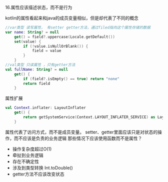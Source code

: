 16.属性应该描述状态，而不是行为

kotlin的属性看起来和java的成员变量相似，但是却代表了不同的概念
```kotlin
//var类型 读写属性， 有setter getter方法，通过filed指向这个属性存储的数据
var name: String? = null
    get() = field?.uppercase(Locale.getDefault())
    set(value) {
        if (!value.isNullOrBlank()) {
            field = value
        }
    }
//val类型 只读属性 ，只有getter方法
val fullName: String? = null
    get() {
        if (field?.isEmpty() == true) return "none"
        return field
    }

```
属性扩展
```kotlin
val Context.inflater: LayoutInflater
    get() {
        return getSystemService(Context.LAYOUT_INFLATER_SERVICE) as LayoutInflater
    }
```
属性代表了访问方式，而不是成员变量。 setter、getter里面应该只是对状态的操作，而不应该是负责的业务逻辑
那些情况下应该使用函数而不是属性？

- 操作复杂度超过O(1)
- 牵扯到业务逻辑
- 存在不确定性
- 涉及到类型转换 Int.toDouble()
- getter方法不应该改变状态
